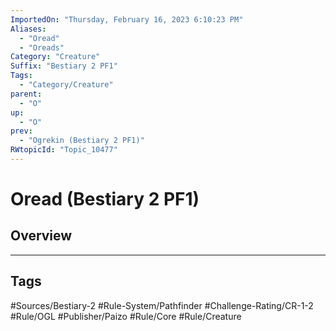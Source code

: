 ```yaml
---
ImportedOn: "Thursday, February 16, 2023 6:10:23 PM"
Aliases:
  - "Oread"
  - "Oreads"
Category: "Creature"
Suffix: "Bestiary 2 PF1"
Tags:
  - "Category/Creature"
parent:
  - "O"
up:
  - "O"
prev:
  - "Ogrekin (Bestiary 2 PF1)"
RWtopicId: "Topic_10477"
---
```

# Oread (Bestiary 2 PF1)
## Overview

---
## Tags
#Sources/Bestiary-2 #Rule-System/Pathfinder #Challenge-Rating/CR-1-2 #Rule/OGL #Publisher/Paizo #Rule/Core #Rule/Creature

